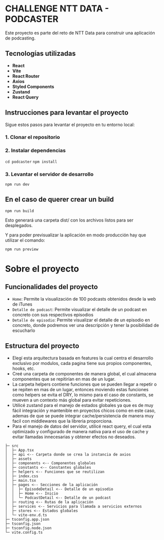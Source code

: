 # CHALLENGE NTT DATA - PODCASTER

Este proyecto es parte del reto de NTT Data para construir una aplicación de podcasting.

## Tecnologías utilizadas

- **React**
- **Vite**
- **React Router**
- **Axios**
- **Styled Components**
- **Zustand**
- **React Query**

## Instrucciones para levantar el proyecto

Sigue estos pasos para levantar el proyecto en tu entorno local:

### 1. Clonar el repositorio

### 2. Instalar dependencias

```cd podcaster```
```npm install```

### 3. Levantar el servidor de desarrollo

```npm run dev```

## En el caso de querer crear un build

```npm run build```

Esto generará una carpeta dist/ con los archivos listos para ser desplegados.

Y para poder previsualizar la aplicación en modo producción hay que utilizar el comando:

```npm run preview```


# Sobre el proyecto

## Funcionalidades del proyecto

- `Home`: Permite la visualización de 100 podcasts obtenidos desde la web de iTunes
- `Detalle de podcast`: Permite visualizar el detalle de un podcast en concreto con sus respectivos episodios
- `Detalle de episodio`: Permite visualizar el detalle de un episodio en concreto, donde podremos ver una descripción y tener la posibilidad de escucharlo

## Estructura del proyecto

- Elegí esta arquitectura basada en features la cual centra el desarrollo exclusivo por modulos, cada pagina tiene sus propios componentes, hooks, etc.
- Creé una carpeta de componentes de manera global, el cual almacena componentes que se repitirían en mas de un lugar.
- La carpeta helpers contiene funciones que se pueden llegar a repetir o se repiten en mas de un lugar, entonces moviendo estas funciones como helpers se evita el DRY, lo mismo para el caso de constants, se mueven a un contexto más global para evitar repeticiones.
- Utilicé zustand para el manejo de estados globales ya que es de muy fácil integración y mantenible en proyectos chicos como en este caso, ademas de que se puede integrar cache/persistencia de manera muy facil con middlewares que la libreria proporciona.
- Para el manejo de datos del servidor, utilicé react query, el cual esta optimizado y configurado de manera nativa para el uso de cache y evitar llamadas innecesarias y obtener efectos no deseados.

```
├─ src
│  ├─ App.tsx
│  ├─ api <-- Carpeta donde se crea la instancia de axios
│  ├─ assets
│  ├─ components <-- Componentes globales
│  ├─ constants <-- Constantes globales
│  ├─ helpers <-- Funciones que se reutilizan
│  ├─ index.css
│  ├─ main.tsx
│  ├─ pages <-- Secciones de la aplicación
│  │  ├─ EpisodeDetail <-- Detalle de un episodio
│  │  ├─ Home <-- Inicio
│  │  └─ PodcastDetail <-- Detalle de un podcast
│  ├─ routing <-- Rutas de la aplicación
│  ├─ services <-- Servicios para llamada a servicios externos
│  ├─ stores <-- Estados globales
│  └─ vite-env.d.ts
├─ tsconfig.app.json
├─ tsconfig.json
├─ tsconfig.node.json
└─ vite.config.ts
```

